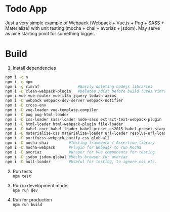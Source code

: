 # Todo App
Just a very simple example of Webpack (Webpack + Vue.js + Pug + SASS + Materialize) with unit testing (mocha + chai + avoriaz + jsdom). May serve as nice starting point for something bigger.

# Build 

1. Install dependencies<br />
```bash
npm i -g n 
npm i -g npm
npm i -g rimraf                 #Easily deleting nodejs libraries
npm i -D clean-webpack-plugin   #Deletes /dist before build (uses rimraf)
npm i vue vue-router vue-i18n jquery lodash axios
npm i -D webpack webpack-dev-server webpack-notifier
npm i -D cross-env 
npm i -D vue-loader vue-template-compiler 
npm i -D pug pug-html-loader
npm i -D css-loader sass-loader node-sass extract-text-webpack-plugin
npm i -D html-loader html-webpack-plugin file-loader
npm i -D babel-core babel-loader babel-preset-es2015 babel-preset-stage-2
npm i -D materialize-css materialize-loader url-loader resolve-url-loader animate.css
npm i -D purifycss-webpack purify-css glob-all
npm i -D mocha chai         #Testing framework / Assertion library
npm i -D mocha-webpack      #Plugin for Webpack to run Mocha
npm i -D avoriaz            #Wraper for Vue components for testing
npm i -D jsdom jsdom-global #Mocks browser for avoriaz
npm i -D null-loader        #Useful for testing, to ignore css etc.
```

2. Run tests<br />
`npm test`

3. Run in development mode<br />
`npm run dev`

4. Run for production<br />
`npm run build`
